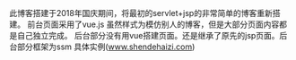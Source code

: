 此博客搭建于2018年国庆期间，将最初的servlet+jsp的非常简单的博客重新搭建。
前台页面采用了vue.js 虽然样式为模仿别人的博客，但是大部分页面内容都是自己独立完成。
后台部分没有用vue搭建页面。还是继承了原先的jsp页面。后台部分框架为ssm
具体实例(www.shendehaizi.com)

